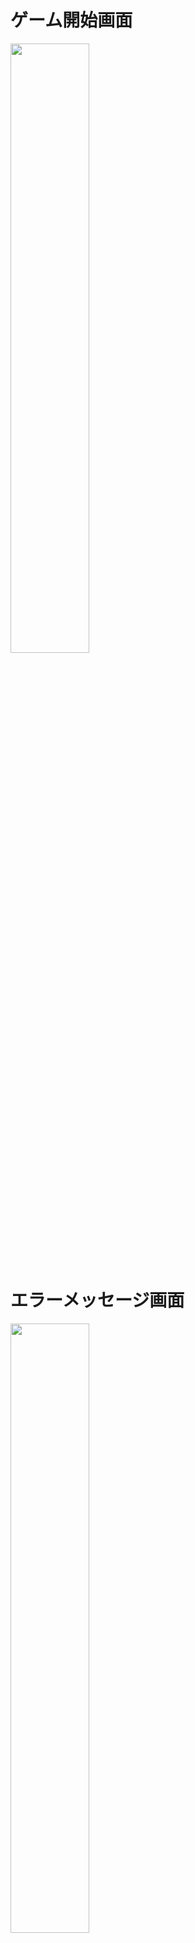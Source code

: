 # ゲーム開始画面
<img src="https://github.com/user-attachments/assets/ffe829d0-b747-4239-8f3d-7ee1c4bc1768" width="50%">

# エラーメッセージ画面
<img src="https://github.com/user-attachments/assets/31de1c77-fece-4f0d-b9b6-2340ace5a075" width="50%">

# パス実行画面
<img src="https://github.com/user-attachments/assets/63cca43f-f90f-4e90-a203-ee0fb66f288d" width="50%">

# ゲーム終了画面
<img src="https://github.com/user-attachments/assets/b9959861-681c-475e-953e-f2ac83e7c81a" width="50%">
